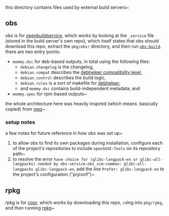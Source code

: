 this directory contains files used by external build servers~

## obs
obs is for [openbuildservice](https://build.opensuse.org/package/show/home:fwdekker:mommy/mommy), which works by looking
at the `_service` file (stored in the build server's own repo), which itself states that obs should download this repo,
extract the `pkg/obs/` directory, and then run [`obs-build`](https://github.com/openSUSE/obs-build).
there are two entry points:
* `mommy.dsc` for deb-based outputs, in total using the following files:
  * `debian.changelog` is the changelog,
  * `debian.compat` describes the
    [debhelper compatibility level](https://www.debian.org/doc/manuals/maint-guide/dother.en.html#compat),
  * `debian.control` describes the build logic,
  * `debian.rules` is a sort of makefile for
    [debhelper](https://manpages.debian.org/testing/debhelper/debhelper.7.en.html),
  * and `mommy.dsc` contains build-independent metadata; and
* `mommy.spec` for rpm-based outputs~

the whole architecture here was heavily inspired (which means: basically copied) from
[mpz](https://build.opensuse.org/package/show/home:oleg_antonyan/mpz)~

### setup notes
a few notes for future reference in how obs was set up~

1. to allow obs to find its own packages during installation, configure each of the project's repositories to include
   `openSUSE:Tools` on its repository path~
2. to resolve the error
   `have choice for (glibc-langpack-en or glibc-all-langpacks) needed by obs-service-obs_scm-common: glibc-all-langpacks glibc-langpack-en`,
   add the line `Prefer: glibc-langpack-en` to the project's configuration ("prjconf")~
   

## rpkg
rpkg is for [copr](https://copr.fedorainfracloud.org/coprs/fwdekker/mommy/), which works by downloading this repo,
`cd`ing into `pkg/rpkg`, and then running [rpkg](https://pagure.io/rpkg-util)~
